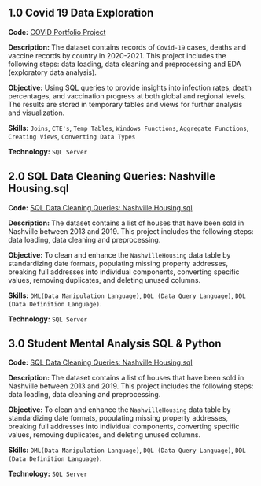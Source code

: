## 1.0 Covid 19 Data Exploration
**Code:** [COVID Portfolio Project](https://github.com/VictorOwinoKe/SQL-Porfolio-Projects-DDL-DML/blob/master/Covid19-Data-Exploration.sql)

**Description:** The dataset contains records of `Covid-19` cases, deaths and vaccine records by country in 2020-2021. This project includes the following steps: data loading, data cleaning and preprocessing and EDA (exploratory data analysis).

**Objective:** Using SQL queries to provide insights into infection rates, death percentages, and vaccination progress at both global and regional levels. The results are stored in temporary tables and views for further analysis and visualization. 

**Skills:**  `Joins`,  `CTE's`,  `Temp Tables`,  `Windows Functions`,  `Aggregate Functions`,  `Creating Views`,  `Converting Data Types`

**Technology:**  `SQL Server`

## 2.0 SQL Data Cleaning  Queries: Nashville Housing.sql
**Code:** [SQL Data Cleaning  Queries: Nashville Housing.sql](https://github.com/VictorOwinoKe/SQL-Porfolio-Projects-DDL-DML/blob/6693c44322717d07989054d09b7fb115f394d5f8/SQL%20Data%20Cleaning%20%20Queries%3A%20Nashville%20Housing.sql)

**Description:** The dataset contains a list of houses that have been sold in Nashville between 2013 and 2019. This project includes the following steps: data loading, data cleaning and preprocessing.

**Objective:** To clean and enhance the  `NashvilleHousing` data table by standardizing date formats, populating missing property addresses, breaking full addresses into individual components, converting specific values, removing duplicates, and deleting unused columns.

**Skills:**  `DML(Data Manipulation Language)`,  `DQL (Data Query Language)`,  `DDL (Data Definition Language)`.

**Technology:**  `SQL Server`

## 3.0 Student Mental Analysis SQL & Python
**Code:** [SQL Data Cleaning  Queries: Nashville Housing.sql](https://github.com/VictorOwinoKe/SQL-Porfolio-Projects-DDL-DML/blob/6693c44322717d07989054d09b7fb115f394d5f8/SQL%20Data%20Cleaning%20%20Queries%3A%20Nashville%20Housing.sql)

**Description:** The dataset contains a list of houses that have been sold in Nashville between 2013 and 2019. This project includes the following steps: data loading, data cleaning and preprocessing.

**Objective:** To clean and enhance the  `NashvilleHousing` data table by standardizing date formats, populating missing property addresses, breaking full addresses into individual components, converting specific values, removing duplicates, and deleting unused columns.

**Skills:**  `DML(Data Manipulation Language)`,  `DQL (Data Query Language)`,  `DDL (Data Definition Language)`.

**Technology:**  `SQL Server`
